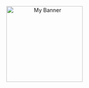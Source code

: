 <p align="center">
  <img 
    width="200" 
    height="200" 
    src="https://raw.githubusercontent.com/C242-PS458-ByeTrash/ByeTrash/main/assets/banner.jpg" 
    alt="My Banner">
</p>
